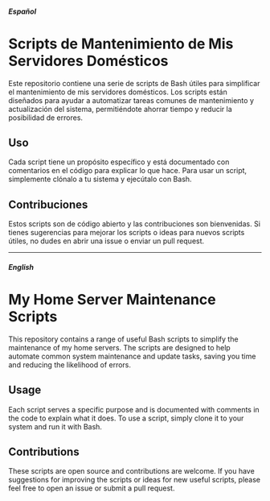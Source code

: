 ##### Español
# Scripts de Mantenimiento de Mis Servidores Domésticos
Este repositorio contiene una serie de scripts de Bash útiles para simplificar el mantenimiento de mis servidores domésticos. Los scripts están diseñados para ayudar a automatizar tareas comunes de mantenimiento y actualización del sistema, permitiéndote ahorrar tiempo y reducir la posibilidad de errores.

## Uso
Cada script tiene un propósito específico y está documentado con comentarios en el código para explicar lo que hace. Para usar un script, simplemente clónalo a tu sistema y ejecútalo con Bash.

## Contribuciones
Estos scripts son de código abierto y las contribuciones son bienvenidas. Si tienes sugerencias para mejorar los scripts o ideas para nuevos scripts útiles, no dudes en abrir una issue o enviar un pull request.

___
##### English
# My Home Server Maintenance Scripts
This repository contains a range of useful Bash scripts to simplify the maintenance of my home servers. The scripts are designed to help automate common system maintenance and update tasks, saving you time and reducing the likelihood of errors.

## Usage
Each script serves a specific purpose and is documented with comments in the code to explain what it does. To use a script, simply clone it to your system and run it with Bash.

## Contributions
These scripts are open source and contributions are welcome. If you have suggestions for improving the scripts or ideas for new useful scripts, please feel free to open an issue or submit a pull request.